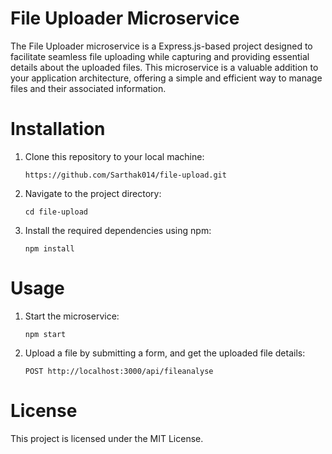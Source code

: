 # File Uploader Microservice

The File Uploader microservice is a Express.js-based project designed to facilitate seamless file uploading while capturing and providing essential details about the uploaded files. This microservice is a valuable addition to your application architecture, offering a simple and efficient way to manage files and their associated information.

# Installation

1. Clone this repository to your local machine:
   <pre><code>https://github.com/Sarthak014/file-upload.git</code></pre>

2. Navigate to the project directory:
   <pre><code>cd file-upload</code></pre>
3. Install the required dependencies using npm:
   <pre><code>npm install</code></pre>

# Usage

1. Start the microservice:
   <pre><code>npm start</code></pre>

2. Upload a file by submitting a form, and get the uploaded file details:
   <pre><code>POST http://localhost:3000/api/fileanalyse</code></pre>

# License

This project is licensed under the MIT License.
